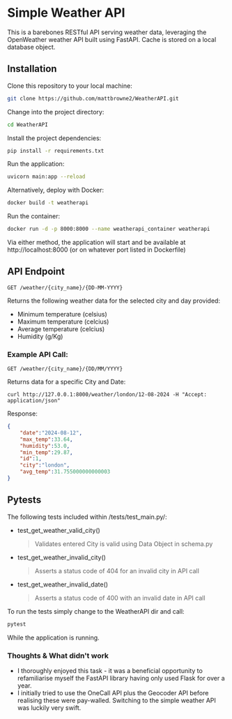 # Simple Weather API

This is a barebones RESTful API serving weather data, leveraging the OpenWeather weather API built using FastAPI. Cache is stored on a local database object.

## Installation

Clone this repository to your local machine:
```bash
git clone https://github.com/mattbrowne2/WeatherAPI.git
```

Change into the project directory:

```bash
cd WeatherAPI
```

Install the project dependencies:

```bash
pip install -r requirements.txt
```

Run the application:

```bash
uvicorn main:app --reload
```

Alternatively, deploy with Docker:

```bash
docker build -t weatherapi
```

Run the container:

```bash
docker run -d -p 8000:8000 --name weatherapi_container weatherapi
```

Via either method, the application will start and be available at http://localhost:8000 (or on whatever port listed in Dockerfile)

## API Endpoint

```http
GET /weather/{city_name}/{DD-MM-YYYY}
```

Returns the following weather data for the selected city and day provided:

* Minimum temperature (celsius)
* Maximum temperature (celcius)
* Average temperature (celcius)
* Humidity (g/Kg)


### Example API Call:

```http
GET /weather/{city_name}/{DD/MM/YYYY}
```
Returns data for a specific City and Date:

```console
curl http://127.0.0.1:8000/weather/london/12-08-2024 -H "Accept: application/json"
```
Response:
```json
{
    "date":"2024-08-12",
    "max_temp":33.64,
    "humidity":53.0,
    "min_temp":29.87,
    "id":1,
    "city":"london",
    "avg_temp":31.755000000000003
}
```

## Pytests

The following tests included within /tests/test_main.py/:

* test_get_weather_valid_city()
    > Validates entered City is valid using Data Object in schema.py
* test_get_weather_invalid_city()
    > Asserts a status code of 404 for an invalid city in API call
* test_get_weather_invalid_date()
    > Asserts a status code of 400 with an invalid date in API call

To run the tests simply change to the WeatherAPI dir and call:

```bash
pytest
```

While the application is running.

### Thoughts & What didn't work

* I thoroughly enjoyed this task - it was a beneficial opportunity to refamiliarise myself the FastAPI library having only used Flask for over a year.
* I initially tried to use the OneCall API plus the Geocoder API before realising these were pay-walled. Switching to the simple weather API was luckily very swift.